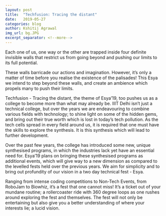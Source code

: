 ```yaml
---
layout:	post
title:	"Techfusion: Tracing the distant"
date:	2019-05-27 
categories: blog
author:	Kshitij Agrawal
img_url: bg.JPG
excerpt_separator: <!--more-->
---
```


Each one of us, one way or the other are trapped inside four definite invisible walls that restrict us from going beyond and pushing our limits to its full potential.
<!--more-->
<p class="font-weight-light">
These walls barricade our actions and imagination. However, it’s only a matter of time before you realise the existence of the palisades! This Esya we intend to step beyond these walls, and create an ambience which propels many to push their limits.
</p>
<p class="font-weight-light">
Techfusion - Tracing the distant, the theme of Esya’19, too pushes us as a college to become more than what may already be. IIIT Delhi isn’t just a technical college, but over the years we are endeavouring to combine various fields with technology; to shine light on some of the hidden gems, and bring out their true worth which is lost in today’s tech pollution. As the tech cells spread in every field around us, it is required that one must have the skills to explore the synthesis. It is this synthesis which will lead to further development.
</p>
<p class="font-weight-light">
Over the past few years, the college has introduced some new, unique synthesised programs, in which the industries lack yet have an essential need for. Esya’19 plans on bringing these synthesised programs as additional events, which will give way to a new dimension as compared to the levelled fests held over the previous years. We aim for simplicity and to bring out profundity of our vision in a two day technical fest - Esya. 
</p>
<p class="font-weight-light">
Ranging from intense coding competitions to Non-Tech Events, from RoboJam to Biowhiz, it’s a fest that one cannot miss! It’s a ticket out of your mundane routine; a rollercoaster ride with 360 degree loops as one rushes around exploring the fest and themselves. The fest will not only be entertaining but also give you a better understanding of where your interests lie; a lucid vision.
</p>